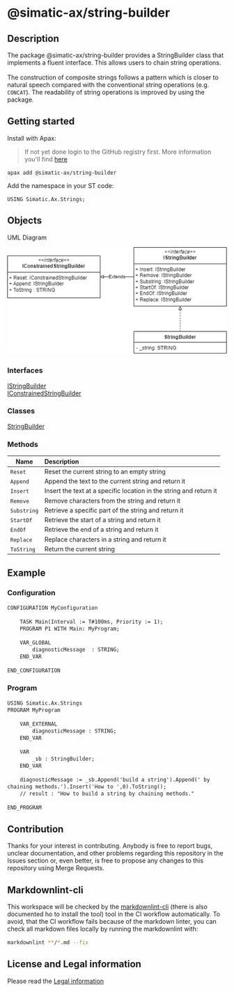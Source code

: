 # @simatic-ax/string-builder

## Description

The package @simatic-ax/string-builder provides a StringBuilder class that implements a fluent interface. This allows users to chain string operations.<br><br>
The construction of composite strings follows a pattern which is closer to natural speech compared with the conventional string operations (e.g. `CONCAT`). The readability of string operations is improved by using the package.

## Getting started

Install with Apax:

> If not yet done login to the GitHub registry first.
> More information you'll find [here](https://github.com/simatic-ax/.github/blob/main/docs/personalaccesstoken.md)

```cli
apax add @simatic-ax/string-builder
```

Add the namespace in your ST code:

```iec-st
USING Simatic.Ax.Strings;
```

## Objects

UML Diagram

![UML](./docs/StringBuilder.png)

### Interfaces

[IStringBuilder](./docs/IStringBuilder.md)<br/>
[IConstrainedStringBuilder](./docs/IConstrainedStringBuilder.md)<br/>

### Classes

[StringBuilder](./docs/StringBuilder.md)

### Methods

| Name       | Description                      |
| ----       | :--------------------------------------- |
| `Reset`    | Reset the current string to an empty string|
| `Append`   | Append the text to the current string and return it|
| `Insert`   | Insert the text at a specific location in the string and return it|
| `Remove`   | Remove characters from the string and return it|
| `Substring`| Retrieve a specific part of the string and return it|
| `StartOf`  | Retrieve the start of a string and return it|
| `EndOf`    | Retrieve the end of a string and return it|
| `Replace`  | Replace characters in a string and return it|
| `ToString` |  Return the current string|

## Example

### Configuration

```st
CONFIGURATION MyConfiguration

    TASK Main(Interval := T#100ms, Priority := 1);
    PROGRAM P1 WITH Main: MyProgram;

    VAR_GLOBAL
        diagnosticMessage  : STRING;
    END_VAR

END_CONFIGURATION
```

### Program

```st
USING Simatic.Ax.Strings
PROGRAM MyProgram

    VAR_EXTERNAL
        diagnosticMessage : STRING;
    END_VAR

    VAR
        _sb : StringBuilder;
    END_VAR

    diagnosticMessage := _sb.Append('build a string').Append(' by chaining methods.').Insert('How to ',0).ToString();
    // result : "How to build a string by chaining methods."
    
END_PROGRAM
```

## Contribution

Thanks for your interest in contributing. Anybody is free to report bugs, unclear documentation, and other problems regarding this repository in the Issues section or, even better, is free to propose any changes to this repository using Merge Requests.

## Markdownlint-cli

This workspace will be checked by the [markdownlint-cli](https://github.com/igorshubovych/markdownlint-cli) (there is also documented ho to install the tool) tool in the CI workflow automatically.
To avoid, that the CI workflow fails because of the markdown linter, you can check all markdown files locally by running the markdownlint with:

```sh
markdownlint **/*.md --fix
```

## License and Legal information

Please read the [Legal information](LICENSE.md)
